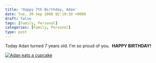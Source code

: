 ```yaml
---
title: 'Happy 7th Birthday, Adan'
date: Tue, 30 Sep 2008 02:19:30 +0000
draft: false
tags: [Family, Personal]
categories: [Family, Personal]
type: post
---
```


Today Adan turned 7 years old. I'm so proud of you.  **HAPPY BIRTHDAY!**

[![](http://familiarodriguez.smugmug.com/photos/383391903_7yoGh-L.jpg "Adan eats a cupcake")](http://familiarodriguez.smugmug.com/gallery/6102582_pFtdJ//383391903_7yoGh)